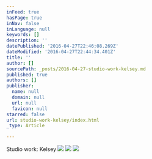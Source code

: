 ```yaml
---
inFeed: true
hasPage: true
inNav: false
inLanguage: null
keywords: []
description: ''
datePublished: '2016-04-27T22:46:08.269Z'
dateModified: '2016-04-27T22:44:34.401Z'
title: ''
author: []
sourcePath: _posts/2016-04-27-studio-work-kelsey.md
published: true
authors: []
publisher:
  name: null
  domain: null
  url: null
  favicon: null
starred: false
url: studio-work-kelsey/index.html
_type: Article

---
```

Studio work: Kelsey
![](https://the-grid-user-content.s3-us-west-2.amazonaws.com/981e849c-5fc5-440d-8223-32a63e255bab.jpg)
![](https://the-grid-user-content.s3-us-west-2.amazonaws.com/cdfa7f42-cac5-4a10-ae55-12e12d6bbd4f.jpg)
![](https://the-grid-user-content.s3-us-west-2.amazonaws.com/24aff967-4ad7-4e89-a484-9761d4973f4c.jpg)
